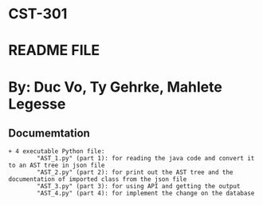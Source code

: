 # CST-301
 
# README FILE
# By: Duc Vo, Ty Gehrke, Mahlete Legesse


## Documemtation
	+ 4 executable Python file:
            "AST_1.py" (part 1): for reading the java code and convert it to an AST tree in json file
            "AST_2.py" (part 2): for print out the AST tree and the documentation of imported class from the json file
            "AST_3.py" (part 3): for using API and getting the output
            "AST_4.py" (part 4): for implement the change on the database




